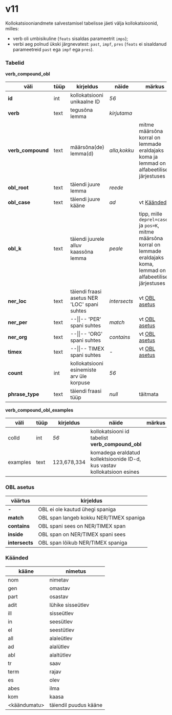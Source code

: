 

# v11
Kollokatsiooniandmete salvestamisel tabelisse jäeti välja kollokatsioonid, milles:

* verb oli umbisikuline (<code>feats</code> sisaldas parameetrit <code>imps</code>);
* verbi aeg polnud ükski järgnevatest: <code>past</code>, <code>impf</code>, <code>pres</code> (<code>feats</code> ei sisaldanud parameetreid <code>past</code> ega <code>impf</code> ega  <code>pres</code>).

### Tabelid
**verb\_compound\_obl**

| väli | tüüp  |  kirjeldus | näide | märkus |
| --- | --- | --- | --- | --- |
| **id** | int | kollokatsiooni<br/>unikaalne ID| *56* | |
| **verb** | text | tegusõna lemma | *kirjutama* | |
| **verb_compound** | text | määrsõna(de) lemma(d) | *alla,kokku* | mitme määrsõna korral on lemmade eraldajaks koma ja lemmad on alfabeetilises järjestuses |
| **obl_root** | text| täiendi juure lemma| *reede* | |
| **obl_case** | text | täiendi juure kääne | *ad* | vt [Käänded](#käänded) |
| **obl_k** | text | täiendi juurele alluv kaassõna lemma  | *peale* | tipp, mille <code>deprel=case</code> ja <code>pos=K</code>,<br/>mitme määrsõna korral on lemmade eraldajaks koma, lemmad on alfabeetilises järjestuses |
| **ner_loc** | text | täiendi fraasi asetus NER 'LOC' spani suhtes  | *intersects* | vt [OBL asetus](#obl_asetus) |
| **ner_per** | text | --\|\|-- 'PER' spani suhtes | *match* | vt [OBL asetus](#obl_asetus) |
| **ner_org** | text | --\|\|-- 'ORG' spani suhtes | *contains* | vt [OBL asetus](#obl_asetus) |
| **timex** | text |  --\|\|-- TIMEX spani suhtes | *-* | vt [OBL asetus](#obl_asetus)|
| **count** | int | kollokatsiooni esinemiste arv üle korpuse | *56* |  | 
| **phrase_type** | text | täiendi fraasi tüüp | *null* |   täitmata |

**verb\_compound\_obl\_examples**

| väli | tüüp  |  kirjeldus |	näide | märkus |
| --- | --- | --- | --- | --- |
| colId	| int	| *56* |kollokatsiooni id tabelist **verb\_compound\_obl**|
| examples | text	| 123,678,334| komadega eraldatud kollektsioonide ID-d, kus vastav kollokatsioon esines |


### OBL asetus
| väärtus | kirjeldus  |  
| --- | --- |
| **-** |           OBL ei ole kautud ühegi spaniga|
| **match** |      OBL span langeb kokku NER/TIMEX spaniga|
| **contains** |    OBL spani sees on NER/TIMEX span|
| **inside** |        OBL span on  NER/TIMEX spani sees|
| **intersects** |  OBL span lõikub NER/TIMEX spaniga|



### Käänded
| kääne|  nimetus| 
| --- | --- |
| nom |  nimetav | 
| gen | omastav | 
| part | osastav | 
| adit | lühike sisseütlev | 
| ill | sisseütlev | 
| in |  seesütlev | 
| el |  seestütlev | 
| all |  alaleütlev |
| ad |  alalütlev | 
| abl |  alaltütlev | 
| tr | saav | 
| term |  rajav | 
| es |  olev | 
| abes |  ilma | 
| kom | kaasa | 
| \<käändumatu\> | täiendil puudus kääne | 


